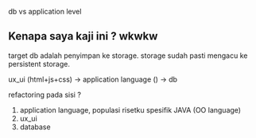 db vs application level

## Kenapa saya kaji ini ? wkwkw

target db adalah penyimpan ke storage.
storage sudah pasti mengacu ke persistent storage.

ux_ui (html+js+css)  -> application language () -> db

refactoring pada sisi ?
1. application language, populasi risetku spesifik JAVA (OO language)
2. ux_ui 
3. database


